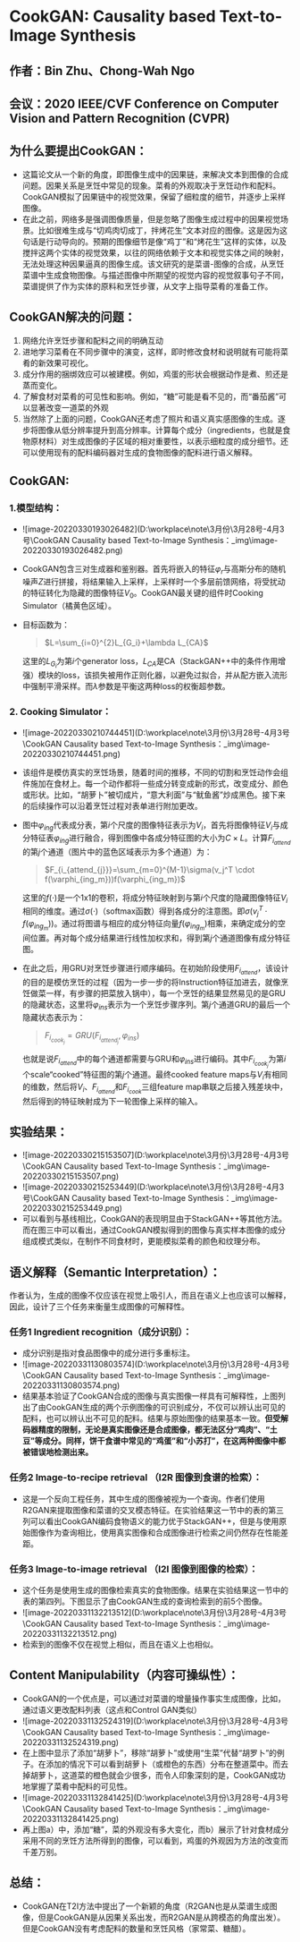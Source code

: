 # CookGAN: Causality based Text-to-Image Synthesis

## 作者：Bin Zhu、Chong-Wah Ngo

## 会议：2020 IEEE/CVF Conference on Computer Vision and Pattern Recognition (CVPR)

## 为什么要提出CookGAN：

* 这篇论文从一个新的角度，即图像生成中的因果链，来解决文本到图像的合成问题。因果关系是烹饪中常见的现象。菜肴的外观取决于烹饪动作和配料。CookGAN模拟了因果链中的视觉效果，保留了细粒度的细节，并逐步上采样图像。
* 在此之前，网络多是强调图像质量，但是忽略了图像生成过程中的因果视觉场景。比如很难生成与“切鸡肉切成丁，拌烤花生”文本对应的图像。这是因为这句话是行动导向的。预期的图像细节是像“鸡丁”和“烤花生”这样的实体，以及搅拌这两个实体的视觉效果，以往的网络依赖于文本和视觉实体之间的映射，无法处理这种因果逼真的图像生成。该文研究的是菜谱-图像的合成，从烹饪菜谱中生成食物图像。与描述图像中所期望的视觉内容的视觉叙事句子不同，菜谱提供了作为实体的原料和烹饪步骤，从文字上指导菜肴的准备工作。

## CookGAN解决的问题：

1. 网络允许烹饪步骤和配料之间的明确互动
2. 进地学习菜肴在不同步骤中的演变，这样，即时修改食材和说明就有可能将菜肴的新效果可视化。
3. 成分作用的捆绑效应可以被建模。例如，鸡蛋的形状会根据动作是煮、煎还是蒸而变化。
4. 了解食材对菜肴的可见性和影响。例如，“糖”可能是看不见的，而“番茄酱”可以显著改变一道菜的外观
5. 当然除了上面的问题，CookGAN还考虑了照片和语义真实感图像的生成。逐步将图像从低分辨率提升到高分辨率。计算每个成分（ingredients，也就是食物原材料）对生成图像的子区域的相对重要性，以表示细粒度的成分细节。还可以使用现有的配料编码器对生成的食物图像的配料进行语义解释。

## CookGAN:

### 1.模型结构：

* ![image-20220330193026482](D:\workplace\note\3月份\3月28号-4月3号\CookGAN Causality based Text-to-Image Synthesis：_img\image-20220330193026482.png)

* CookGAN包含三对生成器和鉴别器。首先将嵌入的特征$\varphi_r$与高斯分布的随机噪声$Z$进行拼接，将结果输入上采样，上采样时一个多层前馈网络，将受扰动的特征转化为隐藏的图像特征$V_0$。CookGAN最关键的组件时Cooking Simulator（橘黄色区域）。

* 目标函数为：

  >$L=\sum_{i=0}^{2}L_{G_i}+\lambda L_{CA}$

  这里的$L_{G_i}$为第$i$个generator loss，$L_{CA}$是CA（StackGAN++中的条件作用增强）模块的loss，该损失被用作正则化器，以避免过拟合，并从配方嵌入流形中强制平滑采样。而$\lambda$参数是平衡这两种loss的权衡超参数。

### 2. Cooking Simulator：

* ![image-20220330210744451](D:\workplace\note\3月份\3月28号-4月3号\CookGAN Causality based Text-to-Image Synthesis：_img\image-20220330210744451.png)

* 该组件是模仿真实的烹饪场景，随着时间的推移，不同的切割和烹饪动作会组件施加在食材上。每一个动作都将一些成分转变成新的形式，改变成分、颜色或形状。比如，“胡萝卜”被切成片，“意大利面”与“鱿鱼酱”炒成黑色。接下来的后续操作可以沿着烹饪过程对表单进行附加更改。

* 图中$\varphi_{ing}$代表成分表，第$i$个尺度的图像特征表示为$V_i$，首先将图像特征$V_i$与成分特征表$\varphi_{ing}$进行融合，得到图像中各成分特征图的大小为$C \times L$。计算$F_{i_{attend}}$的第$j$个通道（图片中的蓝色区域表示为多个通道）为：

  > $F_{i_{attend_{j}}}=\sum_{m=0}^{M-1}\sigma(v_j^T \cdot f(\varphi_{ing_m}))f(\varphi_{ing_m})$

  这里的$f(\cdot)$是一个1x1的卷积，将成分特征映射到与第$i$个尺度的隐藏图像特征$V_i$相同的维度。通过$\sigma(\cdot)$（softmax函数）得到各成分的注意图。即$\sigma(v_j^T \cdot f(\varphi_{ing_m}))$。通过将图谱与相应的成分特征向量$f(\varphi_{ing_m})$相乘，来确定成分的空间位置。再对每个成分结果进行线性加权求和，得到第$j$个通道图像有成分特征图。

* 在此之后，用GRU对烹饪步骤进行顺序编码。在初始阶段使用$F_{i_{attend}}$，该设计的目的是模仿烹饪的过程（因为一步一步的将Instruction特征加进去，就像烹饪做菜一样，有步骤的把菜放入锅中），每一个烹饪的结果显然易见的是GRU的隐藏状态，这里将$\varphi_{ins}$表示为一个烹饪步骤序列。第$j$个通道GRU的最后一个隐藏状态表示为：

  > $F_{i_{cook_j}}=GRU(F_{i_{attend_j}},\varphi_{ins})$

  也就是说$F_{i_{attend}}$中的每个通道都需要与GRU和$\varphi_{ins}$进行编码。其中$F_{i_{cook_j}}$为第$i$个scale“cooked”特征图的第$j$个通道。最终cooked feature maps与$V_i$有相同的维数，然后将$V_i$、$F_{i_{attend}}$和$F_{i_{cook}}$三组feature map串联之后接入残差块中，然后得到的特征映射成为下一轮图像上采样的输入。

## 实验结果：

* ![image-20220330215153507](D:\workplace\note\3月份\3月28号-4月3号\CookGAN Causality based Text-to-Image Synthesis：_img\image-20220330215153507.png)
* ![image-20220330215253449](D:\workplace\note\3月份\3月28号-4月3号\CookGAN Causality based Text-to-Image Synthesis：_img\image-20220330215253449.png)
* 可以看到与基线相比，CookGAN的表现明显由于StackGAN++等其他方法。而在图三中可以看出，通过CookGAN模拟得到的图像与真实样本图像的成分组成模式类似，在制作不同食材时，更能模拟菜肴的颜色和纹理分布。

## 语义解释（Semantic Interpretation）：

作者认为，生成的图像不仅应该在视觉上吸引人，而且在语义上也应该可以解释，因此，设计了三个任务来衡量生成图像的可解释性。

### 任务1 Ingredient recognition（成分识别）：

* 成分识别是指对食品图像中的成分进行多重标注。
* ![image-20220331130803574](D:\workplace\note\3月份\3月28号-4月3号\CookGAN Causality based Text-to-Image Synthesis：_img\image-20220331130803574.png)
* 结果基本验证了CookGAN合成的图像与真实图像一样具有可解释性，上图列出了由CookGAN生成的两个示例图像的可识别成分，不仅可以辨认出可见的配料，也可以辨认出不可见的配料。结果与原始图像的结果基本一致。**但受解码器精度的限制，无论是真实图像还是合成图像，都无法区分“鸡肉”、“土豆”等成分。同样，饼干食谱中常见的“鸡蛋”和“小苏打”，在这两种图像中都被错误地检测出来。**

### 任务2 Image-to-recipe retrieval （I2R 图像到食谱的检索）：

* 这是一个反向工程任务，其中生成的图像被视为一个查询。作者们使用R2GAN来提取图像和菜谱的交叉模态特征。在实验结果这一节中的表的第三列可以看出CookGAN编码食物语义的能力优于StackGAN++，但是与使用原始图像作为查询相比，使用真实图像和合成图像进行检索之间仍然存在性能差距。

### 任务3 Image-to-image retrieval （I2I 图像到图像的检索）：

* 这个任务是使用生成的图像检索真实的食物图像。结果在实验结果这一节中的表的第四列。下图显示了由CookGAN生成的查询检索到的前5个图像。
* ![image-20220331132213512](D:\workplace\note\3月份\3月28号-4月3号\CookGAN Causality based Text-to-Image Synthesis：_img\image-20220331132213512.png)
* 检索到的图像不仅在视觉上相似，而且在语义上也相似。

## Content Manipulability（内容可操纵性）：

* CookGAN的一个优点是，可以通过对菜谱的增量操作事实生成图像，比如，通过语义更改配料列表（这点和Control GAN类似）
* ![image-20220331132524319](D:\workplace\note\3月份\3月28号-4月3号\CookGAN Causality based Text-to-Image Synthesis：_img\image-20220331132524319.png)
* 在上图中显示了添加“胡萝卜”，移除“胡萝卜”或使用“生菜”代替“胡罗卜”的例子。在添加的情况下可以看到胡萝卜（或橙色的东西）分布在整道菜中。而去掉胡萝卜，这道菜的橙色就会少很多，而令人印象深刻的是，CookGAN成功地掌握了菜肴中配料的可见性。
* ![image-20220331132841425](D:\workplace\note\3月份\3月28号-4月3号\CookGAN Causality based Text-to-Image Synthesis：_img\image-20220331132841425.png)
* 再上图a）中，添加“糖”，菜的外观没有多大变化，而b）展示了针对食材成分采用不同的烹饪方法所得到的图像，可以看到，鸡蛋的外观因为方法的改变而千差万别。

## 总结：

* CookGAN在T2I方法中提出了一个新颖的角度（R2GAN也是从菜谱生成图像，但是CookGAN是从因果关系出发，而R2GAN是从跨模态的角度出发）。但是CookGAN没有考虑配料的数量和烹饪风格（家常菜、糖醋）。

